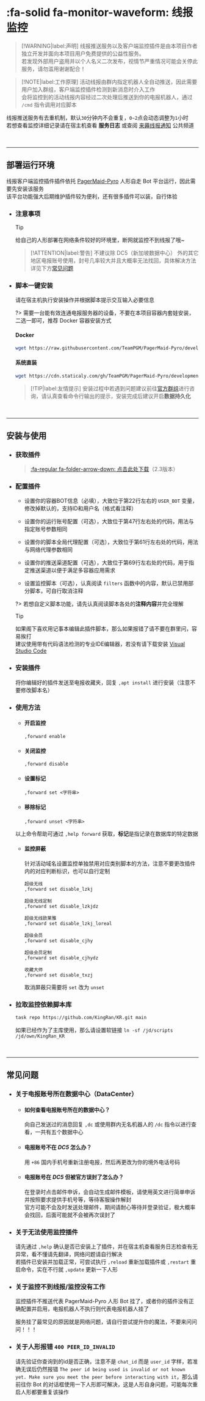 # :fa-solid fa-monitor-waveform: 线报监控

> [!WARNING|label:声明]
> 线报推送服务以及客户端监控插件是由本项目作者独立开发并面向本项目用户免费提供的公益性服务。  
> 若发现外部用户盗用并以个人名义二次发布，视情节严重情况可能会关停此服务，请勿滥用谢谢配合！  

> [!NOTE|label:工作原理]
> 活动线报由群内指定机器人全自动推送，因此需要用户加入群组，客户端监控插件检测到新消息时介入工作  
> 会将监控到的活动线报内容经过二次处理后推送到你的电报机器人，通过 `/cmd` 指令调用对应脚本

线报推送服务有去重机制，默认`30`分钟内不会重复，`0~2`点会动态调整为`1`小时  
若想查看监控详细记录请在宿主机查看 **服务日志** 或查阅 [来薅线报通知](https://t.me/LH_notify) 公共频道

ㅤ

***

## 部署运行环境

线报客户端监控插件插件依托 [PagerMaid-Pyro](https://github.com/TeamPGM/PagerMaid-Pyro) 人形自走 Bot 平台运行，因此需要先安装该服务  
该平台功能强大后期维护插件较为便利，还有很多插件可以装，自行体验

  - ### 注意事项

    > [!TIP]
    > 给自己的人形部署在网络条件较好的环境里，断网就监控不到线报了哦~

    > [!ATTENTION|label:警告]
    > 不建议除 DC5（新加坡数据中心） 外的其它地区电报账号使用，封号几率较大并且大概率无法找回，具体解决方法详见下方[常见问题](pages/utils/%E7%BA%BF%E6%8A%A5%E7%9B%91%E6%8E%A7?id=%e5%b8%b8%e8%a7%81%e9%97%ae%e9%a2%98)

  - ### 脚本一键安装

    请在宿主机执行安装操作并根据脚本提示交互输入必要信息

    ?> 需要一台能有效连通电报服务器的设备，不要在本项目容器内套娃安装，二选一即可，推荐 Docker 容器安装方式

    <!-- tabs:start -->

    #### **<span class="tab-badge">**Docker**</span>**

    ```bash
    wget https://raw.githubusercontent.com/TeamPGM/PagerMaid-Pyro/development/utils/docker.sh -O docker.sh && chmod +x docker.sh && bash docker.sh
    ```

    #### **<span class="tab-badge">**系统直装**</span>**

    ```bash
    wget https://cdn.staticaly.com/gh/TeamPGM/PagerMaid-Pyro/development/utils/install.sh -O install.sh && chmod +x install.sh && bash install.sh
    ```

    <!-- tabs:end -->

    > [!TIP|label:友情提示]
    > 安装过程中若遇到问题建议前往[官方群组](https://t.me/+pCLtkzj4Yo41ZTM9)进行咨询，请认真查看命令行输出的提示，安装完成后建议开启**数据持久化**

ㅤ

***

## 安装与使用

  - ### 获取插件

    > [:fa-regular fa-folder-arrow-down: 点击此处下载](scripts/forward.py ':ignore')（2.3版本）

  - ### 配置插件

    - 设置你的容器BOT信息（必填），大致位于第22行左右的 `USER_BOT` 变量，修改掉默认的，支持ID和用户名（格式看注释）

    - 设置你的运行账号配置（可选），大致位于第47行左右处的代码，用法与指定账号参数相同

    - 设置你的脚本全局代理配置（可选），大致位于第61行左右处的代码，用法与网络代理参数相同

    - 设置你的推送渠道配置（可选），大致位于第69行左右处的代码，用于指定推送渠道以便于满足多容器应用需求

    - 设置监控脚本（可选），认真阅读 `filters` 函数中的内容，默认已禁用部分脚本，可自行取消注释

    ?> 若想自定义脚本功能，请先认真阅读脚本各处的**注释内容**并完全理解

    > [!TIP]
    > 如果阁下喜欢用记事本编辑此插件脚本，那么如果报错了请不要在群里问，容易挨打  
    > 建议使用带有代码语法检测的专业IDE编辑器，若没有请下载安装 [Visual Studio Code](https://code.visualstudio.com)

  - ### 安装插件

    将你编辑好的插件发送至电报收藏夹，回复 `,apt install` 进行安装（注意不要修改脚本名）

  - ### 使用方法

    - #### 开启监控

      ```
      ,forward enable
      ```

    - #### 关闭监控

      ```
      ,forward disable
      ```

    - #### 设置标记

      ```
      ,forward set <字符串>
      ```

    - #### 移除标记

      ```
      ,forward unset <字符串>
      ```

    以上命令帮助可通过 `,help forward` 获取，**标记**是指记录在数据库的特定数据

    - #### 监控屏蔽

      针对活动域名设置监控单独禁用对应类别脚本的方法，注意不要更改插件内的对应判断标识，也可以自行定制

      ```
      超级无线
      ,forward set disable_lzkj

      超级无线定制
      ,forward set disable_lzkjdz

      超级无线欧莱雅
      ,forward set disable_lzkj_loreal

      超级会员
      ,forward set disable_cjhy

      超级会员定制
      ,forward set disable_cjhydz

      收藏大师
      ,forward set disable_txzj
      ```

      取消屏蔽只需要将 `set` 改为 `unset`

  - ### 拉取监控依赖脚本库

    ```bash
    task repo https://github.com/KingRan/KR.git main
    ```
    如果已经作为了主库使用，那么请设置软链接 `ln -sf /jd/scripts /jd/own/KingRan_KR`

ㅤ

***

## 常见问题

  - ### 关于电报账号所在数据中心（DataCenter） <!-- {docsify-ignore} -->

    - #### 如何查看电报账号所在的数据中心？ <!-- {docsify-ignore} -->

      向自己发送过的消息回复 `,dc` 或使用群内无名机器人的 `/dc` 指令以进行查看，一共有五个数据中心

    - #### 电报账号不在 _DC5_ 怎么办？ <!-- {docsify-ignore} -->

      用 `+86` 国内手机号重新注册电报，然后再更改为你的境外电话号码

    - #### 电报账号在 _DC5_ 但被官方误封了怎么办？ <!-- {docsify-ignore} -->

      在登录时点击邮件申诉，会自动生成邮件模板，请使用英文进行简单申诉并按照要求提供手机号等，等待客服操作解封  
      官方可能不会及时发送处理邮件，期间请耐心等待并登录验证，极大概率会找回，后面可能就不会被再次误封了

  - ### 关于无法使用监控插件 <!-- {docsify-ignore} -->

    请先通过 `,help` 确认是否已安装上了插件，并在宿主机查看服务日志检查有无异常，看不懂请先翻译，网络问题请自行解决  
    若插件已安装并加载正常，可尝试执行 `,reload` 重新加载插件或 `,restart` 重启命令，实在不行就 `,update` 更新一下人形

  - ### 关于监控不到线报/监控没有工作 <!-- {docsify-ignore} -->

    监控插件不推送代表 PagerMaid-Pyro 人形 Bot 挂了，或者你的插件没有正确配置并启用，电报机器人不执行则代表电报机器人挂了

    服务挂了最常见的原因就是网络问题，请自行尝试提升你的魔法，不要来问问问！！！

  - ### 关于人形报错 `400 PEER_ID_INVALID` <!-- {docsify-ignore} -->

    请先验证你查询到的id是否正确，注意不是 `chat_id` 而是 `user_id` 字样，若准确无误后仍然报错 `The peer id being used is invalid or not known yet. Make sure you meet the peer before interacting with it`，那么请前往你 Bot 的对话框使用一下人形即可解决，这是人形自身问题，可能每次重启人形都要重复该操作
